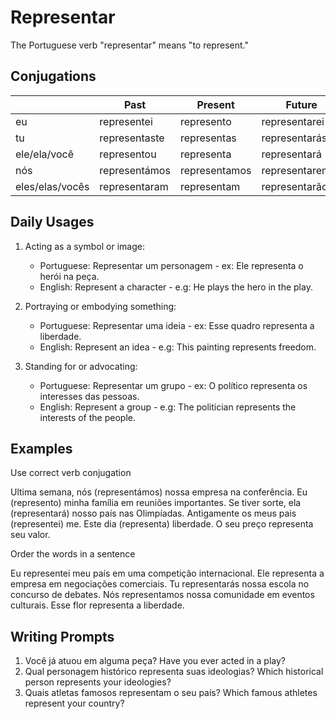 # Representar

The Portuguese verb "representar" means "to represent."

## Conjugations

|                 | Past          | Present       | Future          |
| --------------- | ------------- | ------------- | --------------- |
| eu              | representei   | represento    | representarei   |
| tu              | representaste | representas   | representarás   |
| ele/ela/você    | representou   | representa    | representará    |
| nós             | representámos | representamos | representaremos |
| eles/elas/vocês | representaram | representam   | representarão   |

## Daily Usages

1. Acting as a symbol or image:

   - Portuguese: Representar um personagem - ex: Ele representa o herói na peça.
   - English: Represent a character - e.g: He plays the hero in the play.

2. Portraying or embodying something:

   - Portuguese: Representar uma ideia - ex: Esse quadro representa a liberdade.
   - English: Represent an idea - e.g: This painting represents freedom.

3. Standing for or advocating:

   - Portuguese: Representar um grupo - ex: O político representa os interesses das pessoas.
   - English: Represent a group - e.g: The politician represents the interests of the people.

## Examples

Use correct verb conjugation

Ultima semana, nós (representámos) nossa empresa na conferência.
Eu (represento) minha família em reuniões importantes.
Se tiver sorte, ela (representará) nosso país nas Olimpíadas.
Antigamente os meus pais (representei) me.
Este dia (representa) liberdade.
O seu preço representa seu valor.

Order the words in a sentence

Eu representei meu país em uma competição internacional.
Ele representa a empresa em negociações comerciais.
Tu representarás nossa escola no concurso de debates.
Nós representamos nossa comunidade em eventos culturais.
Esse flor representa a liberdade.

## Writing Prompts

1. Você já atuou em alguma peça? Have you ever acted in a play?
2. Qual personagem histórico representa suas ideologias? Which historical person represents your ideologies?
3. Quais atletas famosos representam o seu país? Which famous athletes represent your country?
